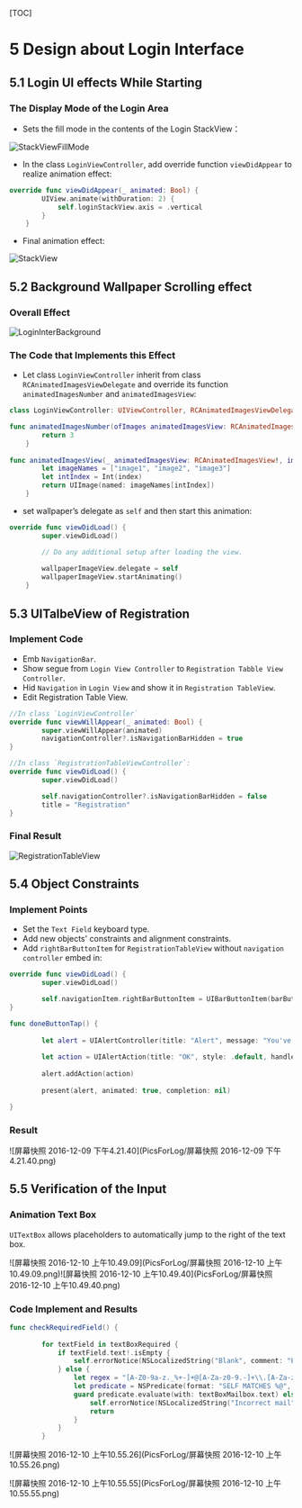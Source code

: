 [TOC]

# 5 Design about Login Interface

## 5.1 Login UI effects While Starting

### The Display Mode of the Login Area

* Sets the fill mode in the contents of the Login StackView：

![StackViewFillMode](PicsForLog/StackViewFillMode.png)

* In the class `LoginViewController`, add override function `viewDidAppear` to realize animation effect:

```swift
override func viewDidAppear(_ animated: Bool) {
        UIView.animate(withDuration: 2) {
            self.loginStackView.axis = .vertical
        }
    }
```

* Final animation effect:

![StackView](PicsForLog/StackView.gif)

## 5.2 Background Wallpaper Scrolling effect

### Overall Effect

![LoginInterBackground](PicsForLog/LoginInterBackground.gif)

### The Code that Implements this Effect

* Let class `LoginViewController` inherit from class `RCAnimatedImagesViewDelegate` and override its function `animatedImagesNumber` and `animatedImagesView`:

```swift
class LoginViewController: UIViewController, RCAnimatedImagesViewDelegate

func animatedImagesNumber(ofImages animatedImagesView: RCAnimatedImagesView!) -> UInt {
        return 3
    }
    
func animatedImagesView(_ animatedImagesView: RCAnimatedImagesView!, imageAt index: UInt) -> UIImage! {
        let imageNames = ["image1", "image2", "image3"]
        let intIndex = Int(index)
        return UIImage(named: imageNames[intIndex])
    }
```

* set wallpaper’s delegate as `self` and then start this animation:

```swift
override func viewDidLoad() {
        super.viewDidLoad()

        // Do any additional setup after loading the view.
        
        wallpaperImageView.delegate = self
        wallpaperImageView.startAnimating()
    }
```

## 5.3 UITalbeView of Registration

### Implement Code

* Emb `NavigationBar`.
* Show segue from `Login View Controller` to `Registration Tabble View Controller`.
* Hid `Navigation` in `Login View` and show it in `Registration TableView`.
* Edit Registration Table View.


```swift
//In class `LoginViewController`
override func viewWillAppear(_ animated: Bool) {
        super.viewWillAppear(animated)
        navigationController?.isNavigationBarHidden = true
}
```

```swift
//In class `RegistrationTableViewController`:
override func viewDidLoad() {
        super.viewDidLoad()

        self.navigationController?.isNavigationBarHidden = false
        title = "Registration"
}
```

### Final Result

![RegistrationTableView](PicsForLog/RegistrationTableView.gif)

## 5.4 Object Constraints

### Implement Points

* Set the `Text Field` keyboard type.
* Add new objects' constraints and alignment constraints.
* Add `rightBarButtonItem` for `RegistrationTableView` without `navigation controller` embed in:

```swift
override func viewDidLoad() {
        super.viewDidLoad()

        self.navigationItem.rightBarButtonItem = UIBarButtonItem(barButtonSystemItem: UIBarButtonSystemItem.done, target: self, action: #selector(RegistrationTableViewController.doneButtonTap))
}

func doneButtonTap() {
        
        let alert = UIAlertController(title: "Alert", message: "You've tapped up on the Done Button", preferredStyle: .alert)
        
        let action = UIAlertAction(title: "OK", style: .default, handler: nil)
        
        alert.addAction(action)
        
        present(alert, animated: true, completion: nil)

}
```

### Result

![屏幕快照 2016-12-09 下午4.21.40](PicsForLog/屏幕快照 2016-12-09 下午4.21.40.png)

## 5.5 Verification of the Input

### Animation Text Box

`UITextBox` allows placeholders to automatically jump to the right of the text box.

![屏幕快照 2016-12-10 上午10.49.09](PicsForLog/屏幕快照 2016-12-10 上午10.49.09.png)![屏幕快照 2016-12-10 上午10.49.40](PicsForLog/屏幕快照 2016-12-10 上午10.49.40.png)

### Code Implement and Results

```swift
func checkRequiredField() {
        
        for textField in textBoxRequired {
            if textField.text!.isEmpty {
                self.errorNotice(NSLocalizedString("Blank", comment: "Error notice for blank required fields."))
            } else {
                let regex = "[A-Z0-9a-z._%+-]+@[A-Za-z0-9.-]+\\.[A-Za-z]{2,4}"
                let predicate = NSPredicate(format: "SELF MATCHES %@", regex)
                guard predicate.evaluate(with: textBoxMailbox.text) else {
                    self.errorNotice(NSLocalizedString("Incorrect mail", comment: "Error notice for incorrect mailbox"))
                    return
                }
            }
        }
```

![屏幕快照 2016-12-10 上午10.55.26](PicsForLog/屏幕快照 2016-12-10 上午10.55.26.png)

![屏幕快照 2016-12-10 上午10.55.55](PicsForLog/屏幕快照 2016-12-10 上午10.55.55.png)

